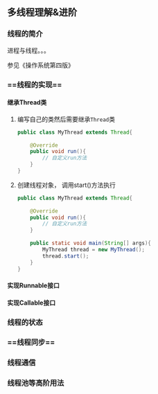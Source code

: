 ## 多线程理解&进阶

### 线程的简介

进程与线程。。。

参见《操作系统第四版》

### ==线程的实现==	

#### 继承Thread类

1. 编写自己的类然后需要继承`Thread`类

   ```java
   public class MyThread extends Thread{
       
       @Override
       public void run(){
           // 自定义run方法
       }
   }
   ```

   

2. 创建线程对象， 调用start()方法执行

   ```java
   public class MyThread extends Thread{
       
       @Override
       public void run(){
           // 自定义run方法
       }
       
       public static void main(String[] args){
           MyThread thread = new MyThread();
           thread.start();
       }
   }
   ```

   

#### 实现Runnable接口

#### 实现Callable接口

### 线程的状态

### ==线程同步==

### 线程通信

### 线程池等高阶用法